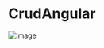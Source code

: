 # CrudAngular
![image](https://user-images.githubusercontent.com/72419533/212541977-79725fd8-d2ae-4097-bd90-a7de21edc481.png)
